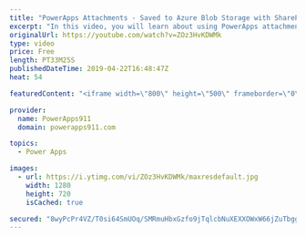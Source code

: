 ```yaml
---
title: "PowerApps Attachments - Saved to Azure Blob Storage with SharePoint and SQL"
excerpt: "In this video, you will learn about using PowerApps attachments as part of expense report, purchase orders, and apps where you need to save data in a one to many format. The attachments, which can be images, PDF, Excel, etc will be saved in Azure Blob Storage. We will then use SharePoint and SQL to manage"
originalUrl: https://youtube.com/watch?v=ZOz3HvKDWMk
type: video
price: Free
length: PT33M25S
publishedDateTime: 2019-04-22T16:48:47Z
heat: 54

featuredContent: "<iframe width=\"800\" height=\"500\" frameborder=\"0\" src=\"https://www.youtube.com/embed/ZOz3HvKDWMk\" allow=\"accelerometer; autoplay; encrypted-media; gyroscope; picture-in-picture\" allowfullscreen></iframe>"

provider:
  name: PowerApps911
  domain: powerapps911.com

topics:
  - Power Apps

images:
  - url: https://i.ytimg.com/vi/ZOz3HvKDWMk/maxresdefault.jpg
    width: 1280
    height: 720
    isCached: true

secured: "8wyPcPr4VZ/T0si64SmUOq/SMRmuHbxGzfo9jTqlcbNuXEXXOWxW66jZuTbgguzjnFkwwbVO0Wwa3ql0y54/5tqZVPQiCdz9NiTHiBWZqSIMd9Gs8uGn1ixOzn7lBWsFU9gTZtAJHnjPl1BxQxygPQwgiUsLy0gcewTEnjM0ukIEA0YO7tdCfAhgam3zdLRKQKJThcZPBpqd4XvmZbFut+DCFRzpROKTuRzg7U6qlT5IE/8S1qNJ4ZKCifo0qxzheb4BcL/+M/CHWEUaaeVO2A/r4wa2fIwY97aUourtRK5KM23isOMD7Ead2o0qLnBeE5CoYlRu4cMxTepMn1SLZTBebboqE+wOvfbVQdOexWfAckx0U4XsNHqXesj3tRD7AqyLQQARU8vKfh+zp1zxI7Bn+gDhHpn0jzsLI2V2RjQ=;z+/Krz2BtbjSj9XRHAa+Lg=="
---
```


